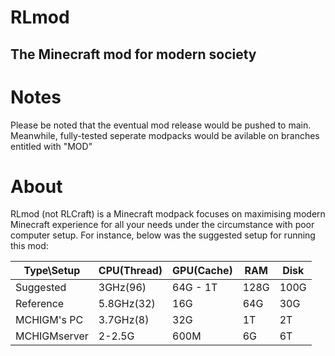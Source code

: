 # RLmod
The Minecraft mod for modern society
---

# Notes
Please be noted that the eventual mod release would be pushed to main.  Meanwhile, fully-tested seperate modpacks would be avilable on branches entitled with "MOD"

# About
RLmod (not RLCraft) is a Minecraft modpack focuses on maximising modern Minecraft experience for all your needs under the circumstance with poor computer setup.  For instance, below was the suggested setup for running this mod:

| Type\Setup  | CPU(Thread) | GPU(Cache) | RAM  | Disk |
| ----------- | ----------- | ---------- | ---- | ---- |
| Suggested   | 3GHz(96)    | 64G - 1T   | 128G | 100G |
| Reference   | 5.8GHz(32)  | 16G        | 64G  | 30G  |
| MCHIGM's PC | 3.7GHz(8)   | 32G         | 1T   | 2T   |
| MCHIGMserver| 2-2.5G      | 600M       | 6G   | 6T   |

